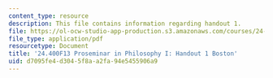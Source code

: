 ```yaml
---
content_type: resource
description: This file contains information regarding handout 1.
file: https://ol-ocw-studio-app-production.s3.amazonaws.com/courses/24-400-proseminar-in-philosophy-i-fall-2013/d7095fe4d3045f8aa2fa94e5455906a9_MIT24_400F13_Handout1.pdf
file_type: application/pdf
resourcetype: Document
title: '24.400F13 Proseminar in Philosophy I: Handout 1 Boston'
uid: d7095fe4-d304-5f8a-a2fa-94e5455906a9
---
```

